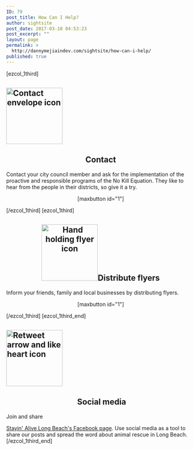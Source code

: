 ```yaml
---
ID: 79
post_title: How Can I Help?
author: sightsite
post_date: 2017-03-10 04:53:23
post_excerpt: ""
layout: page
permalink: >
  http://dannymejiaindev.com/sightsite/how-can-i-help/
published: true
---
```

[ezcol_1third] 
## <img class="wp-image-326 size-thumbnail aligncenter" src="http://dannymejiaindev.com/sightsite/wp-content/uploads/2017/04/contact-150x150.png" alt="Contact envelope icon" width="150" height="150" />

<h2 style="text-align: center;">
  Contact
</h2> Contact your city council member and ask for the implementation of the proactive and responsible programs of the No Kill Equation. They like to hear from the people in their districts, so give it a try. 

<p style="text-align: center;">
  [maxbutton id="1"]
</p> [/ezcol_1third] [ezcol_1third] 

<h2 style="text-align: center;">
  <img class="aligncenter wp-image-325 size-thumbnail" src="http://dannymejiaindev.com/sightsite/wp-content/uploads/2017/04/flyer-150x150.png" alt="Hand holding flyer icon" width="150" height="150" />Distribute flyers
</h2> Inform your friends, family and local businesses by distributing flyers. 

<p style="text-align: center;">
  [maxbutton id="1"]
</p> [/ezcol_1third] [ezcol_1third_end] 

## <img class="wp-image-338 size-thumbnail aligncenter" src="http://dannymejiaindev.com/sightsite/wp-content/uploads/2017/03/heart_retweet-150x150.png" alt="Retweet arrow and like heart icon" width="150" height="150" />

<h2 style="text-align: center;">
   Social media
</h2> Join and share 

[Stayin' Alive Long Beach's Facebook page][1]. Use social media as a tool to share our posts and spread the word about animal rescue in Long Beach. [/ezcol_1third_end]    

 [1]: http://www.facebook.com/StayinAliveLB